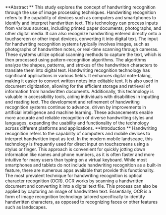 **Abstract **
This study explores the concept of handwriting recognition through the use of image processing techniques. 
Handwriting recognition refers to the capability of devices such as computers and smartphones to identify 
and interpret handwritten text. This technology can process inputs from various sources, including printed 
paper documents, photographs, and other digital media. It can also recognize handwriting entered directly 
onto a touchscreen or other input devices, converting it into digital text. The input for handwriting 
recognition systems typically involves images, such as photographs of handwritten notes, or real-time 
scanning through cameras. These systems utilize optical scanning methods to capture the text, which is then 
processed using pattern-recognition algorithms. The algorithms analyze the shapes, patterns, and strokes of 
the handwritten characters to translate them into digital text. Handwriting recognition technology has 
significant applications in various fields. It enhances digital note-taking, making it easier to convert written 
notes into editable text. It is also used in document digitization, allowing for the efficient storage and 
retrieval of information from handwritten documents. Additionally, this technology is valuable in 
accessibility tools, aiding individuals with disabilities in inputting and reading text. The development and 
refinement of handwriting recognition systems continue to advance, driven by improvements in artificial 
intelligence and machine learning. These advancements enable more accurate and reliable recognition of 
diverse handwriting styles and languages, expanding the usability and functionality of the technology across 
different platforms and applications.
**Introduction **
Handwriting recognition refers to the capability of computers and mobile devices to interpret handwritten 
input as text. In the modern mobile landscape, this technology is frequently used for direct input on 
touchscreens using a stylus or finger. This approach is convenient for quickly jotting down information like 
names and phone numbers, as it is often faster and more intuitive for many users than typing on a virtual 
keyboard. While most smartphones and tablets do not include handwriting recognition as a built-in feature, 
there are numerous apps available that provide this functionality.
The most prevalent technique for handwriting recognition is optical character recognition (OCR). OCR 
works by scanning a handwritten document and converting it into a digital text file. This process can also 
be applied by capturing an image of handwritten text. Essentially, OCR is a form of image recognition 
technology tailored specifically to identify handwritten characters, as opposed to recognizing faces or other 
features such as landscapes.
